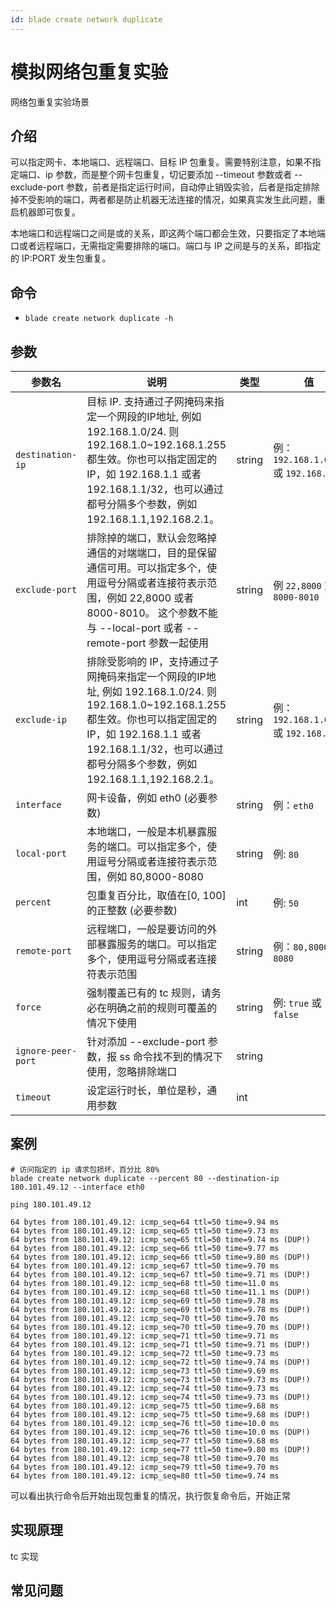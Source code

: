```yaml
---
id: blade create network duplicate
---
```


# 模拟网络包重复实验

网络包重复实验场景

## 介绍
可以指定网卡、本地端口、远程端口、目标 IP 包重复。需要特别注意，如果不指定端口、ip 参数，而是整个网卡包重复，切记要添加 --timeout 参数或者 --exclude-port 参数，前者是指定运行时间，自动停止销毁实验，后者是指定排除掉不受影响的端口，两者都是防止机器无法连接的情况，如果真实发生此问题，重启机器即可恢复。

本地端口和远程端口之间是或的关系，即这两个端口都会生效，只要指定了本地端口或者远程端口，无需指定需要排除的端口。端口与 IP 之间是与的关系，即指定的 IP:PORT 发生包重复。

## 命令
* `blade create network duplicate -h`

## 参数

| 参数名                | 说明                                                                                                                                                                        | 类型     | 值                                  |
|--------------------|---------------------------------------------------------------------------------------------------------------------------------------------------------------------------|--------|------------------------------------|
| `destination-ip`   | 目标 IP. 支持通过子网掩码来指定一个网段的IP地址, 例如 192.168.1.0/24. 则 192.168.1.0~192.168.1.255 都生效。你也可以指定固定的 IP，如 192.168.1.1 或者 192.168.1.1/32，也可以通过都号分隔多个参数，例如 192.168.1.1,192.168.2.1。    | string | 例：`192.168.1.0/24` 或 `192.168.1.1` |
| `exclude-port`     | 排除掉的端口，默认会忽略掉通信的对端端口，目的是保留通信可用。可以指定多个，使用逗号分隔或者连接符表示范围，例如 22,8000 或者 8000-8010。 这个参数不能与 --local-port 或者 --remote-port 参数一起使用                                               | string | 例 `22,8000` 或者 `8000-8010`         |
| `exclude-ip`       | 排除受影响的 IP，支持通过子网掩码来指定一个网段的IP地址, 例如 192.168.1.0/24. 则 192.168.1.0~192.168.1.255 都生效。你也可以指定固定的 IP，如 192.168.1.1 或者 192.168.1.1/32，也可以通过都号分隔多个参数，例如 192.168.1.1,192.168.2.1。 | string | 例：`192.168.1.0/24`或 `192.168.1.1`  | 
| `interface`        | 网卡设备，例如 eth0 (必要参数)                                                                                                                                                       | string | 例：`eth0`                           |
| `local-port`       | 本地端口，一般是本机暴露服务的端口。可以指定多个，使用逗号分隔或者连接符表示范围，例如 80,8000-8080                                                                                                                  | string | 例: `80`                            |
| `percent`          | 包重复百分比，取值在[0, 100]的正整数 (必要参数)                                                                                                                                             | int    | 例: `50`                            |
| `remote-port`      | 远程端口，一般是要访问的外部暴露服务的端口。可以指定多个，使用逗号分隔或者连接符表示范围                                                                                                                              | string | 例：`80,8000-8080`                   |
| `force`            | 强制覆盖已有的 tc 规则，请务必在明确之前的规则可覆盖的情况下使用                                                                                                                                        | string | 例: `true` 或 `false`                |
| `ignore-peer-port` | 针对添加 --exclude-port 参数，报 ss 命令找不到的情况下使用，忽略排除端口                                                                                                                            | string |                                    |
| `timeout`          | 设定运行时长，单位是秒，通用参数                                                                                                                                                          | int    |                                    |


## 案例
```text
# 访问指定的 ip 请求包损坏，百分比 80%
blade create network duplicate --percent 80 --destination-ip 180.101.49.12 --interface eth0

ping 180.101.49.12

64 bytes from 180.101.49.12: icmp_seq=64 ttl=50 time=9.94 ms
64 bytes from 180.101.49.12: icmp_seq=65 ttl=50 time=9.73 ms
64 bytes from 180.101.49.12: icmp_seq=65 ttl=50 time=9.74 ms (DUP!)
64 bytes from 180.101.49.12: icmp_seq=66 ttl=50 time=9.77 ms
64 bytes from 180.101.49.12: icmp_seq=66 ttl=50 time=9.80 ms (DUP!)
64 bytes from 180.101.49.12: icmp_seq=67 ttl=50 time=9.70 ms
64 bytes from 180.101.49.12: icmp_seq=67 ttl=50 time=9.71 ms (DUP!)
64 bytes from 180.101.49.12: icmp_seq=68 ttl=50 time=11.0 ms
64 bytes from 180.101.49.12: icmp_seq=68 ttl=50 time=11.1 ms (DUP!)
64 bytes from 180.101.49.12: icmp_seq=69 ttl=50 time=9.78 ms
64 bytes from 180.101.49.12: icmp_seq=69 ttl=50 time=9.78 ms (DUP!)
64 bytes from 180.101.49.12: icmp_seq=70 ttl=50 time=9.70 ms
64 bytes from 180.101.49.12: icmp_seq=70 ttl=50 time=9.70 ms (DUP!)
64 bytes from 180.101.49.12: icmp_seq=71 ttl=50 time=9.71 ms
64 bytes from 180.101.49.12: icmp_seq=71 ttl=50 time=9.71 ms (DUP!)
64 bytes from 180.101.49.12: icmp_seq=72 ttl=50 time=9.73 ms
64 bytes from 180.101.49.12: icmp_seq=72 ttl=50 time=9.74 ms (DUP!)
64 bytes from 180.101.49.12: icmp_seq=73 ttl=50 time=9.69 ms
64 bytes from 180.101.49.12: icmp_seq=73 ttl=50 time=9.73 ms (DUP!)
64 bytes from 180.101.49.12: icmp_seq=74 ttl=50 time=9.73 ms
64 bytes from 180.101.49.12: icmp_seq=74 ttl=50 time=9.73 ms (DUP!)
64 bytes from 180.101.49.12: icmp_seq=75 ttl=50 time=9.68 ms
64 bytes from 180.101.49.12: icmp_seq=75 ttl=50 time=9.68 ms (DUP!)
64 bytes from 180.101.49.12: icmp_seq=76 ttl=50 time=10.0 ms
64 bytes from 180.101.49.12: icmp_seq=76 ttl=50 time=10.0 ms (DUP!)
64 bytes from 180.101.49.12: icmp_seq=77 ttl=50 time=9.68 ms
64 bytes from 180.101.49.12: icmp_seq=77 ttl=50 time=9.80 ms (DUP!)
64 bytes from 180.101.49.12: icmp_seq=78 ttl=50 time=9.70 ms
64 bytes from 180.101.49.12: icmp_seq=79 ttl=50 time=9.70 ms
64 bytes from 180.101.49.12: icmp_seq=80 ttl=50 time=9.74 ms
```
可以看出执行命令后开始出现包重复的情况，执行恢复命令后，开始正常


## 实现原理
tc 实现

## 常见问题

